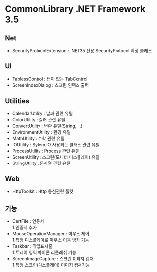﻿# CommonLibrary .NET Framework 3.5

## Net
- SecurityProtocolExtension : .NET35 전용 SecurityProtocol 확장 클래스 
## UI 
- TablessControl : 탭이 없는 TabControl
- ScreenIndexDialog : 스크린 인덱스 출력

## Utilities
- CalendarUtility : 날짜 관련 유틸
- ColorUtility : 컬러 관련 유틸
- ConvertUtility : 변환 유틸(String, ...)
- EnvironmentUtility : 환경 유틸
- MathUtility : 수학 관련 유틸
- IOUtility : Sytem.IO 사용되는 클래스 관련 유틸
- ProcessUtility : Process 관련 유틸
- ScreenUtility : 스크린(모니터 디스플레이) 유틸   
- StringUtility : 문자열 관련 유틸

## Web
- HttpToolkit : Http 통신관련 툴킷

## 기능   
- CertFile : 인증서   
  1.인증서 추가
- MouseOperationManager : 마우스 제어   
  1.특정 디스플레이로 마우스 이동 방지 기능
- Taskbar : 작업표시줄   
  1.트레이 영역 아이콘 리플레쉬 기능
- ScreenImageCapture : 스크린 이미지 캡쳐   
  1.특정 스크린(디스플레이) 이미지 캡쳐기능
  

